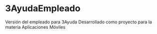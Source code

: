 # 3AyudaEmpleado
Versión del empleado para 3Ayuda
Desarrollado como proyecto para la materia Aplicaciones Móviles
